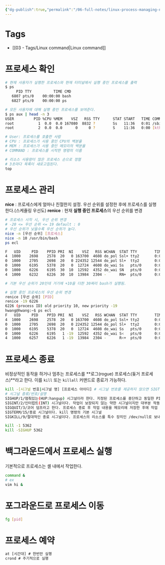 ```yaml
---
{"dg-publish":true,"permalink":"/06-full-notes/linux-process-managing-nice-renice/","noteIcon":""}
---
```


# Tags
- [[03 - Tags/Linux command\|Linux command]]

# 프로세스 확인
```Bash
# 현재 사용자가 실행한 프로세스와 현재 터미널에서 실행 중인 프로세스를 출력
$ ps
	 PID TTY          TIME CMD
   6807 pts/0    00:00:00 bash
   6827 pts/0    00:00:00 ps

# 모든 사용자에 대해 실행 중인 프로세스를 보여준다.
$ ps aux | head -n 3
USER         PID %CPU %MEM    VSZ   RSS TTY      STAT START   TIME COMMAND
root           1  0.0  0.0 167080  8832 ?        Ss   11:36   0:01 /sbin/init splash
root           2  0.0  0.0      0     0 ?        S    11:36   0:00 [kthreadd]

# User: 프로세스를 호출한 사람
# CPU : 프로세스가 사용 중인 CPU의 백분율
# MEM : 프로세스가 사용 중인 메모리의 백분율
# COMMAND : 프로세스를 시작한 명령의 이름

# 리소스 사용량이 많은 프로세스 순으로 정렬
# 3초마다 목록이 새로고침된다.
top
```

# 프로세스 관리

**nice** : 프로세스에게 얼마나 친절한지 설정. 우선 순위를 설정한 후에 프로세스를 실행한다.(스케쥴링 우선도)
**renice** : 현재 **실행 중인 프로세스**의 우선 순위를 변경
```Bash
# 프로세스 시작 시, 우선 순위 변경
# -20 <= 우선 순위 <= 19 default : 0
# 우선 순위가 낮을수록 우선 순위가 높다.
nice -n [우선 순위] [프로세스]
nice -n 10 /usr/bin/bash
ps ecl

F   UID     PID    PPID PRI  NI    VSZ   RSS WCHAN  STAT TTY        TIME COMMAND
4  1000    2698    2578  20   0 163700  4608 do_pol Ssl+ tty2       0:00 gdm-way
0  1000    2705    2698  20   0 224352 12544 do_pol Sl+  tty2       0:00 gnome-s
0  1000    6195    5378  20   0  12724  4608 do_wai Ss   pts/0      0:00 bash
0  1000    6226    6195  30  10  12592  4352 do_wai SN   pts/0      0:00 bash
4  1000    6232    6226  30  10  13984  2304 -      RN+  pts/0      0:00 ps

# 기본 우선 순위가 20인데 거기에 +10을 더한 30짜리 bash가 실행됨.

# 실행 중인 프로세스의 우선 순위 변경
renice [우선 순위] [PID]
renice -19 6226
6226 (process ID) old priority 10, new priority -19
hwang@hwang:~$ ps ecl
F   UID     PID    PPID PRI  NI    VSZ   RSS WCHAN  STAT TTY        TIME COMMAND
4  1000    2698    2578  20   0 163700  4608 do_pol Ssl+ tty2       0:00 gdm-way
0  1000    2705    2698  20   0 224352 12544 do_pol Sl+  tty2       0:00 gnome-s
0  1000    6195    5378  20   0  12724  4608 do_wai Ss   pts/0      0:00 bash
0  1000    6226    6195   1 -19  12592  4352 do_wai S<   pts/0      0:00 bash
4  1000    6257    6226   1 -19  13984  2304 -      R<+  pts/0      0:00 ps
```
# 프로세스 종료
비정상적인 동작을 하거나 멈추는 프로세스를 **로그(rogue) 프로세스(돚거 프로세스)**라고 한다.
이를 `kill` 또는 `killall` 커맨드로 종료가 가능하다.
```Bash
kill -[시그널 번호|시그널 명] [프로세스 아이디] # 시그널 번호를 제공하지 않으면 SIGTERM이 기본 시그널
# 시그널 종류/번호/설명
SIGHUP/1/멈춰있는(HUP:hangup) 시그널이라 한다. 지정된 프로세스를 중단하고 동일한 PID로 재시작한다.
SIGINT/2/인터럽트(INT) 시그널이다. 작업이 보장되지 않는 약한 시그널이지만 대부분 작동한다.
SIGQUIT/3/코어 덤프라고 한다. 프로세스 종료 후 작업 내용을 메모리에 저장한 후에 작업 디렉터리의 core라는 파일에 저장한다.
SIGTERM/15/종료 시그널이다. kill 명령의 기본 시그널
SIGKILL/9/절대적인 종료 시그널이다. 프로세스의 리소스를 특수 장치인 /dev/null로 보내 프로세스를 강제로 중지한다.

kill -1 5362
kill -SIGHUP 5362
```
# 백그라운드에서 프로세스 실행
기본적으로 프로세스는 셸 내에서 작업한다.
```Bash
command &
# ex
vim hi &
```
# 포그라운드로 프로세스 이동
```Bash
fg [pid]
```
# 프로세스 예약
```JavaScript
at [시간대] # 한번만 실행
crond # 주기적으로 실행
```